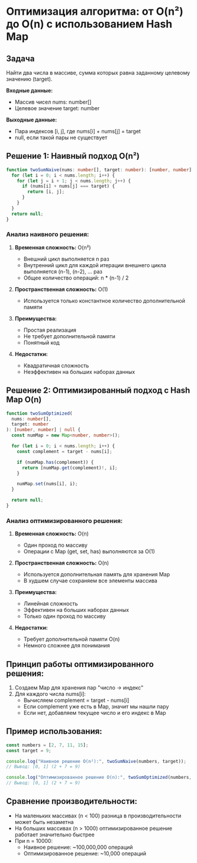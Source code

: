 # Оптимизация алгоритма: от O(n²) до O(n) с использованием Hash Map

## Задача

Найти два числа в массиве, сумма которых равна заданному целевому значению (target).

**Входные данные:**

- Массив чисел nums: number[]
- Целевое значение target: number

**Выходные данные:**

- Пара индексов [i, j], где nums[i] + nums[j] = target
- null, если такой пары не существует

## Решение 1: Наивный подход O(n²)

```typescript
function twoSumNaive(nums: number[], target: number): [number, number] | null {
  for (let i = 0; i < nums.length; i++) {
    for (let j = i + 1; j < nums.length; j++) {
      if (nums[i] + nums[j] === target) {
        return [i, j];
      }
    }
  }
  return null;
}
```

### Анализ наивного решения:

1. **Временная сложность:** O(n²)

   - Внешний цикл выполняется n раз
   - Внутренний цикл для каждой итерации внешнего цикла выполняется (n-1), (n-2), ... раз
   - Общее количество операций: n \* (n-1) / 2

2. **Пространственная сложность:** O(1)

   - Используется только константное количество дополнительной памяти

3. **Преимущества:**

   - Простая реализация
   - Не требует дополнительной памяти
   - Понятный код

4. **Недостатки:**
   - Квадратичная сложность
   - Неэффективен на больших наборах данных

## Решение 2: Оптимизированный подход с Hash Map O(n)

```typescript
function twoSumOptimized(
  nums: number[],
  target: number
): [number, number] | null {
  const numMap = new Map<number, number>();

  for (let i = 0; i < nums.length; i++) {
    const complement = target - nums[i];

    if (numMap.has(complement)) {
      return [numMap.get(complement)!, i];
    }

    numMap.set(nums[i], i);
  }

  return null;
}
```

### Анализ оптимизированного решения:

1. **Временная сложность:** O(n)

   - Один проход по массиву
   - Операции с Map (get, set, has) выполняются за O(1)

2. **Пространственная сложность:** O(n)

   - Используется дополнительная память для хранения Map
   - В худшем случае сохраняем все элементы массива

3. **Преимущества:**

   - Линейная сложность
   - Эффективен на больших наборах данных
   - Только один проход по массиву

4. **Недостатки:**
   - Требует дополнительной памяти O(n)
   - Немного сложнее для понимания

## Принцип работы оптимизированного решения:

1. Создаем Map для хранения пар "число -> индекс"
2. Для каждого числа nums[i]:
   - Вычисляем complement = target - nums[i]
   - Если complement уже есть в Map, значит мы нашли пару
   - Если нет, добавляем текущее число и его индекс в Map

## Пример использования:

```typescript
const numbers = [2, 7, 11, 15];
const target = 9;

console.log("Наивное решение O(n²):", twoSumNaive(numbers, target));
// Вывод: [0, 1] (2 + 7 = 9)

console.log("Оптимизированное решение O(n):", twoSumOptimized(numbers, target));
// Вывод: [0, 1] (2 + 7 = 9)
```

## Сравнение производительности:

- На маленьких массивах (n < 100) разница в производительности может быть незаметна
- На больших массивах (n > 1000) оптимизированное решение работает значительно быстрее
- При n = 10000:
  - Наивное решение: ~100,000,000 операций
  - Оптимизированное решение: ~10,000 операций
